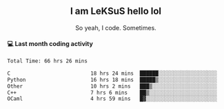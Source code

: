 <h2 align="center">I am LeKSuS hello lol</h2>
<p align="center">So yeah, I code. Sometimes.</p>

#### :computer: Last month coding activity
<!--START_SECTION:waka-->

```txt
Total Time: 66 hrs 26 mins

C                          18 hrs 24 mins  ██████░░░░░░░░░░░░░░░░░░░   24.06 %
Python                     16 hrs 18 mins  █████▒░░░░░░░░░░░░░░░░░░░   21.32 %
Other                      10 hrs 2 mins   ███▒░░░░░░░░░░░░░░░░░░░░░   13.12 %
C++                        7 hrs 6 mins    ██▒░░░░░░░░░░░░░░░░░░░░░░   09.30 %
OCaml                      4 hrs 59 mins   █▓░░░░░░░░░░░░░░░░░░░░░░░   06.53 %
```

<!--END_SECTION:waka-->
